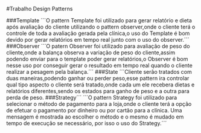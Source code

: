 #Trabalho Design Patterns


###Template
´´´O pattern Template foi utilizado para gerar relatório e dieta após avaliação do cliente utilizando o pattern observer,onde o cliente terá o controle de toda a avaliação gerada pela clínica,o uso do Template é bom devido por gerar relatórios em tempo real junto com o uso do observer.´´´
###Observer
´´´O patern Observer foi utilizado para avaliação de peso do cliente,onde a balança observa a variação de peso do cliente,assim podendo enviar para o template poder gerar relatórios,o Observer é bom nesse uso por conseguir gerar o resultado em tempo real quando o cliente realizar a pesagem pela balança.´´´
###State
´´´Cliente serão tratados com duas maneiras,podendo ganhar ou perder peso,esse pattern ira controlar qual tipo aspecto o cliente será tratado,onde cada um ele recebera dietas e relatórios diferentes,sendo os estados para ganho de peso e a outra para perda de peso.
###Strategy´´´
´´´O pattern Strategy foi utilizado para selecionar o método de pagamento para a loja,onde o cliente terá a opção de efetuar o pagamento por dinheiro ou por cartão para a clínica. Uma mensagem é mostrada ao escolher o método e o mesmo é mudado em tempo de execução se necessário, por isso o uso do Strategy.´´´
